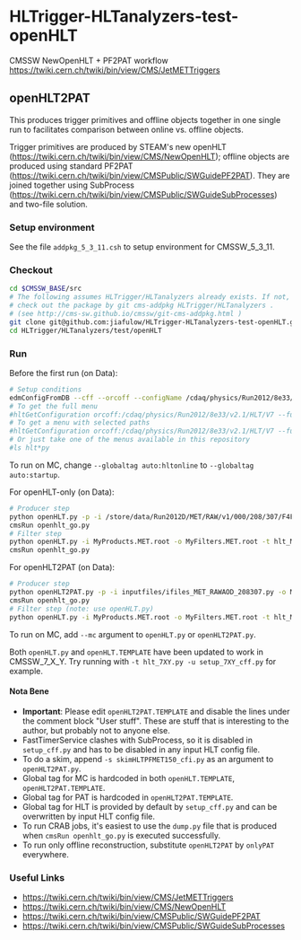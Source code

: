 HLTrigger-HLTanalyzers-test-openHLT
===================================

CMSSW NewOpenHLT + PF2PAT workflow https://twiki.cern.ch/twiki/bin/view/CMS/JetMETTriggers

## openHLT2PAT

This produces trigger primitives and offline objects together in one single run to facilitates comparison between online vs. offline objects.

Trigger primitives are produced by STEAM's new openHLT (https://twiki.cern.ch/twiki/bin/view/CMS/NewOpenHLT); offline objects are produced using standard PF2PAT (https://twiki.cern.ch/twiki/bin/view/CMSPublic/SWGuidePF2PAT). They are joined together using SubProcess (https://twiki.cern.ch/twiki/bin/view/CMSPublic/SWGuideSubProcesses) and two-file solution.


### Setup environment

See the file `addpkg_5_3_11.csh` to setup environment for CMSSW_5_3_11.


### Checkout

```sh
cd $CMSSW_BASE/src
# The following assumes HLTrigger/HLTanalyzers already exists. If not, 
# check out the package by git cms-addpkg HLTrigger/HLTanalyzers .
# (see http://cms-sw.github.io/cmssw/git-cms-addpkg.html )
git clone git@github.com:jiafulow/HLTrigger-HLTanalyzers-test-openHLT.git HLTrigger/HLTanalyzers/test/openHLT
cd HLTrigger/HLTanalyzers/test/openHLT
```

### Run

Before the first run (on Data):
```sh
# Setup conditions
edmConfigFromDB --cff --orcoff --configName /cdaq/physics/Run2012/8e33/v2.1/HLT/V7 --nopaths > setup_cff.py
# To get the full menu
#hltGetConfiguration orcoff:/cdaq/physics/Run2012/8e33/v2.1/HLT/V7 --full --offline --data --no-output --process TEST --globaltag auto:hltonline > hlt.py
# To get a menu with selected paths
#hltGetConfiguration orcoff:/cdaq/physics/Run2012/8e33/v2.1/HLT/V7 --full --offline --data --no-output --process TEST --globaltag auto:hltonline --path HLT_PFMET150_v7 > hlt_PFMET150.py
# Or just take one of the menus available in this repository
#ls hlt*py
```

To run on MC, change `--globaltag auto:hltonline` to `--globaltag auto:startup`.

For openHLT-only (on Data):
```sh
# Producer step
python openHLT.py -p -i /store/data/Run2012D/MET/RAW/v1/000/208/307/F4F98F29-9E3A-E211-8A78-003048F1C420.root -o MyProducts.MET.root -t hlt_MET.py -n 1000
cmsRun openhlt_go.py
# Filter step
python openHLT.py -i MyProducts.MET.root -o MyFilters.MET.root -t hlt_MET.py -n 1000
cmsRun openhlt_go.py
```

For openHLT2PAT (on Data):
```sh
# Producer step
python openHLT2PAT.py -p -i inputfiles/ifiles_MET_RAWAOD_208307.py -o MyProducts.MET.root -t hlt_MET.py -n 1000
cmsRun openhlt_go.py
# Filter step (note: use openHLT.py)
python openHLT.py -i MyProducts.MET.root -o MyFilters.MET.root -t hlt_MET.py -n 1000
```

To run on MC, add `--mc` argument to `openHLT.py` or `openHLT2PAT.py`.

Both `openHLT.py` and `openHLT.TEMPLATE` have been updated to work in CMSSW_7_X_Y. Try running with `-t hlt_7XY.py -u setup_7XY_cff.py` for example.

#### Nota Bene

- **Important**: Please edit `openHLT2PAT.TEMPLATE` and disable the lines under the comment block "User stuff". These are stuff that is interesting to the author, but probably not to anyone else.
- FastTimerService clashes with SubProcess, so it is disabled in `setup_cff.py` and has to be disabled in any input HLT config file.
- To do a skim, append `-s skimHLTPFMET150_cfi.py` as an argument to `openHLT2PAT.py`.
- Global tag for MC is hardcoded in both `openHLT.TEMPLATE`, `openHLT2PAT.TEMPLATE`.
- Global tag for PAT is hardcoded in `openHLT2PAT.TEMPLATE`.
- Global tag for HLT is provided by default by `setup_cff.py` and can be overwritten by input HLT config file.
- To run CRAB jobs, it's easiest to use the `dump.py` file that is produced when `cmsRun openhlt_go.py` is executed successfully.
- To run only offline reconstruction, substitute `openHLT2PAT` by `onlyPAT` everywhere.

### Useful Links

- https://twiki.cern.ch/twiki/bin/view/CMS/JetMETTriggers
- https://twiki.cern.ch/twiki/bin/view/CMS/NewOpenHLT
- https://twiki.cern.ch/twiki/bin/view/CMSPublic/SWGuidePF2PAT
- https://twiki.cern.ch/twiki/bin/view/CMSPublic/SWGuideSubProcesses
